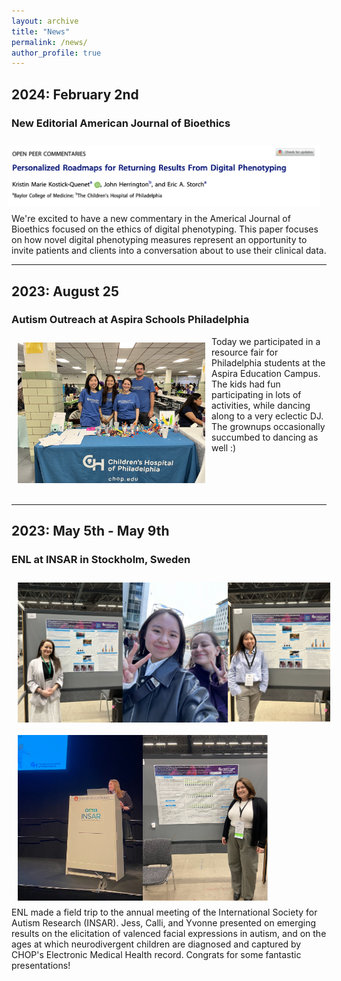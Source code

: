 ```yaml
---
layout: archive
title: "News"
permalink: /news/
author_profile: true
---
```

  
## 2024: February 2nd
### New Editorial American Journal of Bioethics
<img align="right" src="/images/kkq_herrington_storch_ajb_banner.png" width="500 px" style="padding: 10px">
We're excited to have a new commentary in the Americal Journal of Bioethics focused on the ethics of digital phenotyping.  This paper focuses on how novel digital phenotyping measures represent an opportunity to invite patients and clients into a conversation about to use their clinical data.
<br>
<hr>

## 2023: August 25
### Autism Outreach at Aspira Schools Philadelphia
<img align="left" src="/images/20230825_aspire_front.jpg" width="300 px" style="padding: 10px">
Today we participated in a resource fair for Philadelphia students at the Aspira Education Campus.  The kids had fun participating in lots of activities, while dancing along to a very eclectic DJ.  The grownups occasionally succumbed to dancing as well :)
<br><br><br><br><br>
<hr>

## 2023: May 5th - May 9th
### ENL at INSAR in Stockholm, Sweden
<img align="center" src="/images/stockholm_montage.png" width="500 px" style="padding: 10px">
<img align="center" src="/images/stockholm_montage_casey_jess.png" width="400 px" style="padding: 10px">
<br>
ENL made a field trip to the annual meeting of the International Society for Autism Research (INSAR).  Jess, Calli, and Yvonne presented on emerging results on the elicitation of valenced facial expressions in autism, and on the ages at which neurodivergent children are diagnosed and captured by CHOP's Electronic Medical Health record.  Congrats for some fantastic presentations!
<br>
